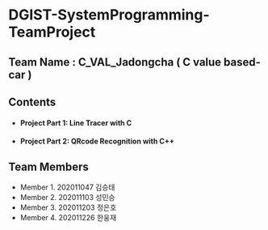 # DGIST-SystemProgramming-TeamProject

## Team Name : C_VAL_Jadongcha ( C value based-car )

## Contents
- #### Project Part 1: Line Tracer with C
- #### Project Part 2: QRcode Recognition with C++


## Team Members 
- Member 1. 202011047 김승태
- Member 2. 202011103 성민승
- Member 3. 202011203 정은호
- Member 4. 202011226 한웅재
